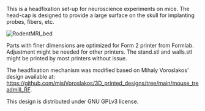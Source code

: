 This is a headfixation set-up for neuroscience experiments on mice. 
The head-cap is designed to provide a large surface on the skull for implanting probes, fibers, etc.

![RodentMRI_bed](https://user-images.githubusercontent.com/32208791/169139475-5042117c-0726-4fa8-8aa3-01f766d68fce.png)


Parts with finer dimensions are optimized for Form 2 printer from Formlab. Adjustment might be needed for other printers.
The stand.stl and walls.stl might be printed by most printers without issue.

The headfixation mechanism was modified based on Mihaly Voroslakos' design available at:
https://github.com/misiVoroslakos/3D_printed_designs/tree/main/mouse_treadmill_RF.

This design is distributed under GNU GPLv3 license.
